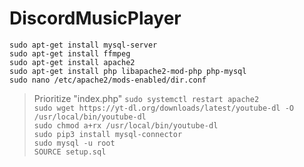 # DiscordMusicPlayer
`sudo apt-get install mysql-server`<br />
`sudo apt-get install ffmpeg`<br />
`sudo apt-get install apache2`<br />
`sudo apt-get install php libapache2-mod-php php-mysql`<br />
`sudo nano /etc/apache2/mods-enabled/dir.conf`<br />
>Prioritize "index.php"
`sudo systemctl restart apache2`<br />
`sudo wget https://yt-dl.org/downloads/latest/youtube-dl -O /usr/local/bin/youtube-dl`<br />
`sudo chmod a+rx /usr/local/bin/youtube-dl`<br />
`sudo pip3 install mysql-connector`<br />
`sudo mysql -u root`<br />
>`SOURCE setup.sql`<br />
